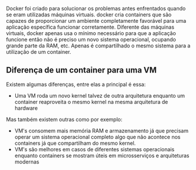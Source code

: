 Docker foi criado para solucionar os problemas antes enfrentados quando se eram utilizadas máquinas virtuais.
docker cria containers que são capazes de proporcionar um ambiente completamente favorável para uma aplicação específica funcionar corretamente. Diferente das máquinas virtuais, docker apenas usa o mínimo necessário para que a aplicação funcione então não é preciso um novo sistema operacional, ocupando grande parte da RAM, etc. Apenas é compartilhado o mesmo sistema para a utilização de um container.
## Diferença de um container para uma VM
Existem algumas diferenças, entre elas a principal é essa:
- Uma VM roda um novo kernel talvez de outra arquitetura enquanto um container reaproveita o mesmo kernel na mesma arquitetura de hardware

Mas também existem outras como por exemplo:
- VM's consomem mais memória RAM e armazenamento já que precisam operar um sistema operacional completo algo que não acontece nos containers já que compartilham do mesmo kernel.
- VM's são melhores em casos de diferentes sistemas operacionais enquanto containers se mostram úteis em microsserviços e arquiteturas modernas


